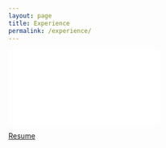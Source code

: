```yaml
---
layout: page
title: Experience
permalink: /experience/
---
```


![Resume](file:///C:/Users/Kailee/Downloads/resumekzing%20bio.pdf)

[Resume](file:///C:/Users/Kailee/Downloads/resumekzing%20bio.pdf)

